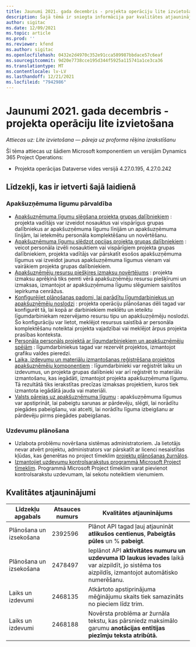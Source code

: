 ```yaml
---
title: Jaunumi 2021. gada decembris - projekta operāciju lite izvietošana
description: Šajā tēmā ir sniegta informācija par kvalitātes atjauninājumiem, kas ir pieejami 2021. gada decembra projekta operāciju lite izvietošanas laidienā.
author: sigitac
ms.date: 12/09/2021
ms.topic: article
ms.prod: ''
ms.reviewer: kfend
ms.author: sigitac
ms.openlocfilehash: 0432e2d4970c352e91cca589987bbdace57c6eaf
ms.sourcegitcommit: 9d20e7738cce195d344f5925a115741a1ce3ca36
ms.translationtype: MT
ms.contentlocale: lv-LV
ms.lasthandoff: 12/21/2021
ms.locfileid: "7942986"
---
```

# <a name="whats-new-december-2021---project-operations-lite-deployment"></a>Jaunumi 2021. gada decembris - projekta operāciju lite izvietošana

_Attiecas uz: Lite izvietošana — pāreja uz proforma rēķina izrakstīšanu_

Šī tēma attiecas uz šādiem Microsoft komponentiem un versijām Dynamics 365 Project Operations:

- Projekta operācijas Dataverse vides versijā 4.27.0.195, 4.27.0.242


## <a name="features-included-in-this-release"></a>Līdzekļi, kas ir ietverti šajā laidienā

### <a name="subcontract-management"></a>Apakšuzņēmuma līgumu pārvaldība 

- [Apakšuzņēmuma līgumu slēgšana projekta grupas dalībniekiem](../subcontracting/subcontracting-project-team-members.md) : projekta vadītājs var izveidot nosauktus vai vispārīgus grupas dalībniekus ar apakšuzņēmuma līgumu līnijām un apakšuzņēmuma līnijām, lai ietekmētu personāla komplektēšanu un novērtēšanu.
- [Apakšuzņēmuma līgumu slēdzot opcijas projekta grupas dalībniekiem](../subcontracting/subcon-options.md) : veicot personāla izvēli nosauktiem vai vispārīgiem projekta grupas dalībniekiem, projekta vadītājs var pārskatīt esošos apakšuzņēmuma līgumus vai izveidot jaunus apakšuzņēmuma līgumus vienam vai vairākiem projekta grupas dalībniekiem. 
- [Apakšuzņēmēju resursu piešķires izmaksu novērtējums](../subcontracting/costing-subcon-ra.md) : projekta izmaksu aprēķinā tiks ņemti vērā apakšuzņēmēju resursu piešķīrumi un izmaksas, izmantojot ar apakšuzņēmuma līgumu slēgumiem saistītos iepirkuma cenrāžus. 
- [Konfigurējiet plānošanas padomi, lai parādītu līgumdarbiniekus un apakšuzņēmēju noslodzi](../subcontracting/configure-sb-subcon.md) : projekta operāciju plānošanas dēli tagad var konfigurēt tā, lai kopā ar darbiniekiem meklētu un ieteiktu līgumdarbiniekam rezervējamo resursu tipu un apakšuzņēmēju noslodzi. Šo konfigurāciju var lietot, meklējot resursus saistībā ar personāla komplektēšanu noteiktai projekta vajadzībai vai meklējot ārpus projekta prasības konteksta.
- [Personāla personāls projektā ar līgumdarbiniekiem un apakšuzņēmēju spējām](../subcontracting/staffing-cw.md) : līgumdarbiniekus tagad var rezervēt projektos, izmantojot grafiku valdes pieredzi.
- [Laika, izdevumu un materiālu izmantošanas reģistrēšana projektos apakšuzņēmēju komponentiem](../subcontracting/recording-subcon-actuals.md) : līgumdarbinieki var reģistrēt laiku un izdevumus, un projekta grupas dalībnieki var arī reģistrēt to materiālu izmantošanu, kas iegādāti, izmantojot projekta apakšuzņēmuma līgumu. Tā rezultātā tiks ierakstītas precīzas izmaksas projektiem, kuros tiek izmantota iegādātā jauda vai materiāli.
- [Valsts pārejas uz apakšuzņēmuma līgumu](../subcontracting/subcon-states.md) : apakšuzņēmuma līgumus var apstiprināt, lai pabeigtu sarunas ar pārdevēju, slēgti, lai norādītu piegādes pabeigšanu, vai atcelti, lai norādītu līguma izbeigšanu ar pārdevēju pirms piegādes pabeigšanas.

### <a name="task-planning"></a>Uzdevumu plānošana
- Uzlabota problēmu novēršana sistēmas administratoriem. Ja lietotājs nevar atvērt projektu, administrators var pārskatīt ar licenci nesaistītas kļūdas, kas ģenerētas no project tīmeklim [projektu plānošanas žurnālos](../../project-management/schedule-api-logs.md).
- [Izmantojiet uzdevumu kontrolsarakstus programmā Microsoft Project tīmeklim](https://support.microsoft.com/en-us/office/use-task-checklists-in-microsoft-project-for-the-web-c69bcf73-5c75-4ad3-9893-6d6f92360e9c). Programmā Microsoft Project tīmeklim varat pievienot kontrolsarakstu uzdevumam, lai sekotu noteiktiem vienumiem.

## <a name="quality-updates"></a>Kvalitātes atjauninājumi

| **Līdzekļu apgabals** | **Atsauces numurs** | **Kvalitātes atjauninājums** |
| --- | --- | --- |
| Plānošana un izsekošana | 2392596 | Plānot API tagad ļauj atjaunināt **atlikušos centienus**, **Pabeigtās pūles** un % **pabeigt**. |
| Plānošana un izsekošana | 2478497 | Ieplānot API **aktivitātes numuru un uzdevuma ID laukus** **ievades** laikā var aizpildīt, jo sistēma tos aizpildīs, izmantojot automātisko numerēšanu.|
| Laiks un izdevumi | 2468135 | Atkārtoto apstiprinājuma mēģinājumu skaits tiek samazināts no pieciem līdz trim. |
| Laiks un izdevumi | 2468188 | Novērsta problēma ar žurnāla tekstu, kas pārsniedz maksimālo garumu **anotācijas entītijas piezīmju teksta** **atribūtā.** |
